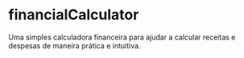 # financialCalculator
Uma simples calculadora financeira para ajudar a calcular receitas e despesas de maneira prática e intuitiva.
